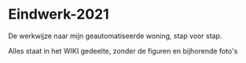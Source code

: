 # Eindwerk-2021
De werkwijze naar mijn geautomatiseerde woning, stap voor stap. 


Alles staat in het WIKI gedeelte, zonder de figuren en bijhorende foto's
